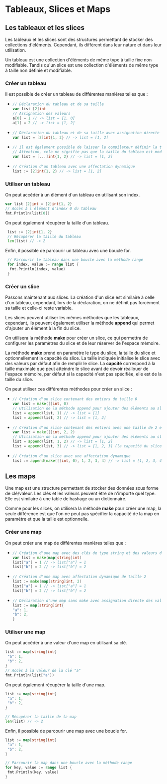 # Tableaux, Slices et Maps

## Les tableaux et les slices

Les tableaux et les slices sont des structures permettant de stocker des collections d'éléments.
Cependant, ils diffèrent dans leur nature et dans leur utilisation.

Un tableau est une collection d'éléments de même type à taille fixe non modifiable.
Tandis qu'un slice est une collection d'éléments de même type à taille non définie et modifiable.

### Créer un tableau

Il est possible de créer un tableau de différentes manières telles que :

- ```go
  // Déclaration du tableau et de sa taille
  var list [2]int
  // Assignation des valeurs
  a[0] = 1 // -> list = [1, 0]
  a[1] = 2 // -> list = [1, 2]
  ```

- ```go
  // Déclaration du tableau et de sa taille avec assignation directe des valeurs
  var list = [2]int{1, 2} // -> list = [1, 2]
  ```

- ```go
  // Il est également possible de laisser le compilateur définir la taille du tableau
  // Attention, cela ne signifie pas que la taille du tableau est modifiable
  var list = [...]int{1, 2} // -> list = [1, 2]
  ```

- ```go
  // Création d'un tableau avec une affectation dynamique
  list := [2]int{1, 2} // -> list = [1, 2]
  ```

### Utiliser un tableau

On peut accéder à un élément d'un tableau en utilisant son index.

```go
var list [2]int = [2]int{1, 2}
// Accès à l'élément d'index 0 du tableau
fmt.Println(list[0])
```

On peut également récupérer la taille d'un tableau.

```go
 list := [2]int{1, 2}
 // Récupérer la taille du tableau
 len(list) // -> 2
```

Enfin, il possible de parcourir un tableau avec une boucle for.

```go
 // Parcourir le tableau dans une boucle avec la méthode range
 for index, value := range list {
  fmt.Println(index, value)
 }
```

### Créer un slice

Passons maintenant aux slices.
La création d'un slice est similaire à celle d'un tableau, cependant, lors de la déclaration, on ne définit pas forcément sa taille et celle-ci reste variable.

Les slices peuvent utiliser les mêmes méthodes que les tableaux, cependant, ils peuvent également utiliser la méthode **append** qui permet d'ajouter un élément à la fin du slice.

On utilisera la méthode **make** pour créer un slice, ce qui permettra de configurer les paramètres du slice et de leur réserver de l'espace mémoire.

La méthode **make** prend en paramètre le type du slice, la taille du slice et optionnellement la capacité du slice.
La taille indiquée initialise le slice avec des valeurs par défaut afin de remplir le slice.
La **capcité** correspond à la taille maximale que peut atteindre le slice avant de devoir réallouer de l'espace mémoire, par défaut si la capacité n'est pas spécifiée, elle est de la taille du slice.

On peut utiliser ces différentes méthodes pour créer un slice :

- ```go
  // Création d'un slice contenant des entiers de taille 0
  var list = make([]int, 0)
  // Utilisation de la méthode append pour ajouter des éléments au slice
  list = append(list, 1) // -> list = [1]
  list = append(list, 2) // -> list = [1, 2]
  ```

- ```go
  // Création d'un slice contenant des entiers avec une taille de 2 et une capacité de 2
  var list = make([]int, 2, 2)
  // Utilisation de la méthode append pour ajouter des éléments au slice
  list = append(list, 1, 2) // -> list = [1, 2]
  list = append(list, 3) // -> list = [1, 2, 3] (la capacité du slice est atteinte et le slice est réalloué)
  ```

- ```go
  // Création d'un slice avec une affectation dynamique
  list := append(make([]int, 0), 1, 2, 3, 4) // -> list = [1, 2, 3, 4]
  ```

## Les maps

Une map est une structure permettant de stocker des données sous forme de clé/valeur.
Les clés et les valeurs peuvent être de n'importe quel type.
Elle est similaire à une table de hashage ou un dictionnaire.

Comme pour les slices, on utilisera la méthode **make** pour créer une map, la seule différence est que l'on ne peut pas spécifier la capacité de la map en paramètre et que la taille est optionnelle.

### Créer une map

On peut créer une map de différentes manières telles que :

- ```go
  // Création d'une map avec des clés de type string et des valeurs de type int
  var list = make(map[string]int)
  list["a"] = 1 // -> list["a"] = 1
  list["b"] = 2 // -> list["b"] = 2
  ```

- ```go
  // Création d'une map avec affectation dynamique de taille 2
  list := make(map[string]int, 2)
  list["a"] = 1 // -> list["a"] = 1
  list["b"] = 2 // -> list["b"] = 2
  ```

- ```go
  // Déclaration d'une map sans make avec assignation directe des valeurs.
  list := map[string]int{
  "a": 1,
  "b": 2,
  }
  ```

### Utiliser une map

On peut accéder à une valeur d'une map en utilisant sa clé.

```go
list := map[string]int{
 "a": 1,
 "b": 2,
}
// Accès à la valeur de la clé "a"
fmt.Println(list["a"])
```

On peut également récupérer la taille d'une map.

```go
list := map[string]int{
 "a": 1,
 "b": 2,
}

// Récupérer la taille de la map
len(list) // -> 2
```

Enfin, il possible de parcourir une map avec une boucle for.

```go
list := map[string]int{
 "a": 1,
 "b": 2,
}

// Parcourir la map dans une boucle avec la méthode range
for key, value := range list {
 fmt.Println(key, value)
}
```
